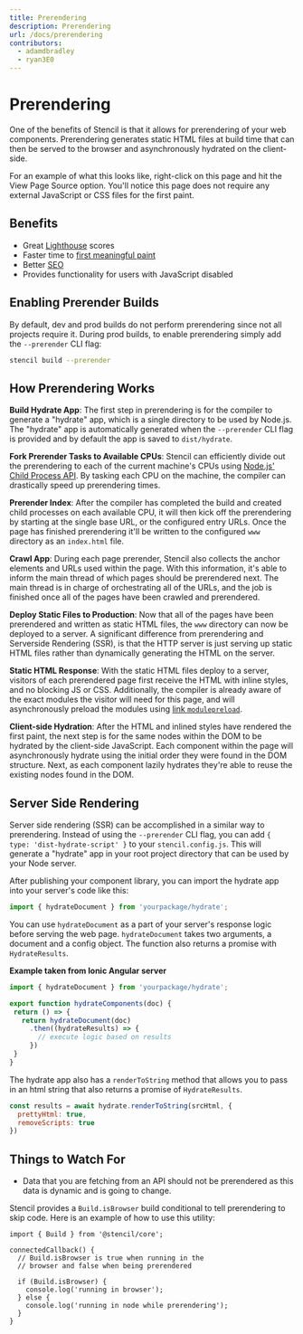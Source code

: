 ```yaml
---
title: Prerendering
description: Prerendering
url: /docs/prerendering
contributors:
  - adamdbradley
  - ryan3E0
---
```


# Prerendering

One of the benefits of Stencil is that it allows for prerendering of your web components. Prerendering generates static HTML files at build time that can then be served to the browser and asynchronously hydrated on the client-side.

For an example of what this looks like, right-click on this page and hit the View Page Source option. You'll notice this page does not require any external JavaScript or CSS files for the first paint.


## Benefits

- Great [Lighthouse](https://developers.google.com/web/tools/lighthouse/) scores
- Faster time to [first meaningful paint](https://developers.google.com/web/tools/lighthouse/audits/first-meaningful-paint)
- Better [SEO](https://support.google.com/webmasters/answer/7451184)
- Provides functionality for users with JavaScript disabled


## Enabling Prerender Builds

By default, dev and prod builds do not perform prerendering since not all projects require it. During prod builds, to enable prerendering simply add the `--prerender` CLI flag:

```bash
stencil build --prerender
```


## How Prerendering Works

**Build Hydrate App**: The first step in prerendering is for the compiler to generate a "hydrate" app, which is a single directory to be used by Node.js. The "hydrate" app is automatically generated when the `--prerender` CLI flag is provided and by default the app is saved to `dist/hydrate`.

**Fork Prerender Tasks to Available CPUs**: Stencil can efficiently divide out the prerendering to each of the current machine's CPUs using [Node.js' Child Process API](https://nodejs.org/api/child_process.html). By tasking each CPU on the machine, the compiler can drastically speed up prerendering times.

**Prerender Index**: After the compiler has completed the build and created child processes on each available CPU, it will then kick off the prerendering by starting at the single base URL, or the configured entry URLs. Once the page has finished prerendering it'll be written to the configured `www` directory as an `index.html` file.

**Crawl App**: During each page prerender, Stencil also collects the anchor elements and URLs used within the page. With this information, it's able to inform the main thread of which pages should be prerendered next. The main thread is in charge of orchestrating all of the URLs, and the job is finished once all of the pages have been crawled and prerendered.

**Deploy Static Files to Production**: Now that all of the pages have been prerendered and written as static HTML files, the `www` directory can now be deployed to a server. A significant difference from prerendering and Serverside Rendering (SSR), is that the HTTP server is just serving up static HTML files rather than dynamically generating the HTML on the server.

**Static HTML Response**: With the static HTML files deploy to a server, visitors of each prerendered page first receive the HTML with inline styles, and no blocking JS or CSS. Additionally, the compiler is already aware of the exact modules the visitor will need for this page, and will asynchronously preload the modules using [link `modulepreload`](https://html.spec.whatwg.org/multipage/links.html#link-type-modulepreload).

**Client-side Hydration**: After the HTML and inlined styles have rendered the first paint, the next step is for the same nodes within the DOM to be hydrated by the client-side JavaScript. Each component within the page will asynchronously hydrate using the initial order they were found in the DOM structure. Next, as each component lazily hydrates they're able to reuse the existing nodes found in the DOM.

## Server Side Rendering

Server side rendering (SSR) can be accomplished in a similar way to prerendering. Instead of using the `--prerender` CLI flag, you can add `{ type: 'dist-hydrate-script' }` to your `stencil.config.js`. This will generate a "hydrate" app in your root project directory that can be used by your Node server.

After publishing your component library, you can import the hydrate app into your server's code like this:

```javascript
import { hydrateDocument } from 'yourpackage/hydrate';
```

You can use `hydrateDocument` as a part of your server's response logic before serving the web page. `hydrateDocument` takes two arguments, a document and a config object. The function also returns a promise with `HydrateResults`.

**Example taken from Ionic Angular server**

 ```javascript
import { hydrateDocument } from 'yourpackage/hydrate';

export function hydrateComponents(doc) {
  return () => {
    return hydrateDocument(doc)
      .then((hydrateResults) => {
        // execute logic based on results
      })
  }
}
```

The hydrate app also has a `renderToString` method that allows you to pass in an html string that also returns a promise of `HydrateResults`.

```javascript
const results = await hydrate.renderToString(srcHtml, {
  prettyHtml: true,
  removeScripts: true
})
```

## Things to Watch For

- Data that you are fetching from an API should not be prerendered as this data is dynamic and is going to change.

Stencil provides a `Build.isBrowser` build conditional to tell prerendering to skip code. Here is an example of how to use this utility:

```tsx
import { Build } from '@stencil/core';

connectedCallback() {
  // Build.isBrowser is true when running in the
  // browser and false when being prerendered

  if (Build.isBrowser) {
    console.log('running in browser');
  } else {
    console.log('running in node while prerendering');
  }
}
```
